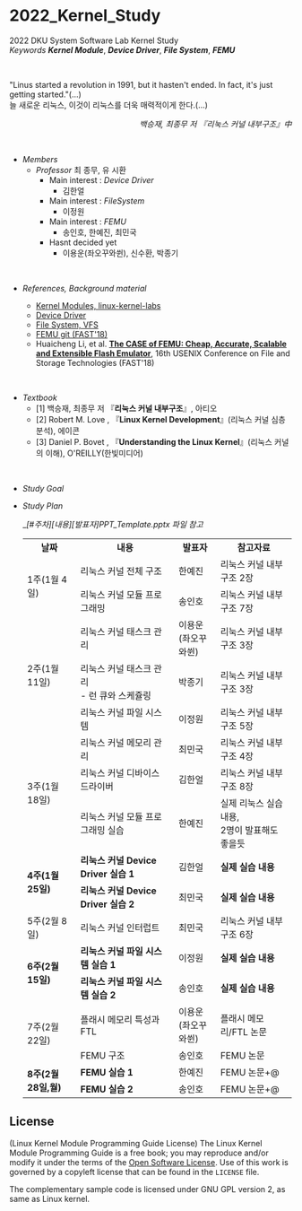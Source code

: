 # 2022_Kernel_Study
2022 DKU System Software Lab Kernel Study <br>
*Keywords* __*Kernel Module*__, __*Device Driver*__, __*File System*__, __*FEMU*__

<br>

 
"Linus started a revolution in 1991, but it hasten't ended. In fact, it's just getting started."(...) <br> 늘 새로운 리눅스, 이것이 리눅스를 더욱 매력적이게 한다.(...) 
<br><div style="text-align:right"> *백승재, 최종무 저 『리눅스 커널 내부구조』中*</div>

<br>

* *Members*
    - *Professor* 최 종무, 유 시환<br>
        - Main interest : *Device Driver*
            - 김한얼
        - Main interest : *FileSystem*
            - 이정원
        - Main interest : *FEMU*
            - 송인호, 한예진, 최민국
        - Hasnt decided yet
            - 이용운(좌오꾸와쒼), 신수환, 박종기

<br>

* *References, Background material*

    - [Kernel Modules, linux-kernel-labs](https://linux-kernel-labs.github.io/refs/heads/master/labs/kernel_modules.html) <br>
    - [Device Driver](https://hyeyoo.com/85)<br>
    - [File System, VFS](https://linux-kernel-labs.github.io/refs/heads/master/labs/filesystems_part1.html)<br>
    - [FEMU git (FAST'18)](https://github.com/ucare-uchicago/FEMU)
    - Huaicheng Li, et al. <B>[The CASE of FEMU: Cheap, Accurate, Scalable and Extensible Flash Emulator](https://www.usenix.org/conference/fast18/presentation/li)</B>, 16th USENIX Conference on File and Storage Technologies (FAST'18)


<br>

* *Textbook*
    - [1] 백승재, 최종무 저 『<B>리눅스 커널 내부구조</B>』, 아티오
    - [2] Robert M. Love , 『<B>Linux Kernel Development</B>』(리눅스 커널 심층분석), 에이콘
    - [3] Daniel P. Bovet , 『<B>Understanding the Linux Kernel</B>』(리눅스 커널의 이해), O'REILLY(한빛미디어)

<br>

* *Study Goal*

* *Study Plan*
    
    __[#주차]_[내용]_[발표자]_PPT_Template.pptx 파일 참고__

    <table border="0" align="center" width=100%>
    <tr align="center">
        <td><B>날짜</td>
        <td><B>내용</td>
        <td><B>발표자</td>
        <td><B>참고자료</td>
    </tr>
    <tr>
        <td rowspan="2">1주(1월 4일)</td>
        <td>리눅스 커널 전체 구조</td>
        <td>한예진</td>
        <td>리눅스 커널 내부구조 2장</td>
    </tr>
    <tr>
        <td>리눅스 커널 모듈 프로그래밍</td>
        <td>송인호</td>
        <td>리눅스 커널 내부구조 7장</td>
    </tr>
    <tr>
        <td rowspan="3">2주(1월 11일)</td>
        <td>리눅스 커널 태스크 관리</td>
        <td>이용운<br>(좌오꾸와쒼)</td>
        <td>리눅스 커널 내부구조 3장</td>
    </tr>
    <tr>
        <td>리눅스 커널 태스크 관리 <br>- 런 큐와 스케쥴링</td>
        <td>박종기</td>
        <td>리눅스 커널 내부구조 3장</td>
    </tr>
    <tr>
        <td>리눅스 커널 파일 시스템</td>
        <td>이정원</td>
        <td>리눅스 커널 내부구조 5장</td>
    </tr>
    <tr>
        <td rowspan="3">3주(1월 18일)</td>
        <td>리눅스 커널 메모리 관리</td>
        <td>최민국</td>
        <td>리눅스 커널 내부구조 4장</td>  
    </tr>
    <tr>
        <td>리눅스 커널 디바이스 드라이버</td>
        <td>김한얼</td>
        <td>리눅스 커널 내부구조 8장</td>  
    </tr>
    <tr>
        <td>리눅스 커널 모듈 프로그래밍 실습</td>
        <td>한예진</td>
        <td>실제 리눅스 실습 내용,<br> 2명이 발표해도 좋을듯</td>
    </tr>
    <tr>
        <td rowspan="2"><B>4주(1월 25일)</td>
        <td><B>리눅스 커널 Device Driver 실습 1</td>
        <td>김한얼</td>
        <td><B>실제 실습 내용</td>
    </tr>
    <tr>
        <td><B>리눅스 커널 Device Driver 실습 2</td>
        <td>최민국</td>
        <td><B>실제 실습 내용</td>
    </tr>
        <tr>
        <td rowspan="2">5주(2월 8일)</td>
        <td>리눅스 커널 인터럽트</td>
        <td>최민국</td>
        <td>리눅스 커널 내부구조 6장</td>

    </tr>
    <tr>

    </tr>
    <tr>
        <td rowspan="2"><B>6주(2월 15일)</td>
        <td><B>리눅스 커널 파일 시스템 실습 1</td>
        <td>이정원</td>
        <td><B>실제 실습 내용</td>
    </tr>
    <tr>
        <td><B>리눅스 커널 파일 시스템 실습 2</td>
        <td>송인호</td>
        <td><B>실제 실습 내용</td>
    </tr>
        <tr>
        <td rowspan="2">7주(2월 22일)</td>
        <td> 플래시 메모리 특성과 FTL</td>
        <td>이용운<br>(좌오꾸와쒼)</td>
        <td>플래시 메모리/FTL 논문</td>
    </tr>
    <tr>
        <td>FEMU 구조</td>
        <td>송인호</td>
        <td>FEMU 논문</td>
    </tr>
        <tr>
        <td rowspan="2"><B>8주(2월 28일,월)</td>
        <td><B>FEMU 실습 1</td>
        <td>한예진</td>
        <td>FEMU 논문+@</td>
    </tr>
    <tr>
        <td><B>FEMU 실습 2</td>
        <td>송인호</td>
        <td>FEMU 논문+@</td>
    </tr>
    </table>

## License
(Linux Kernel Module Programming Guide License)
The Linux Kernel Module Programming Guide is a free book; you may reproduce and/or modify it under the terms of the [Open Software License](https://opensource.org/licenses/OSL-3.0).
Use of this work is governed by a copyleft license that can be found in the `LICENSE` file.

The complementary sample code is licensed under GNU GPL version 2, as same as Linux kernel.